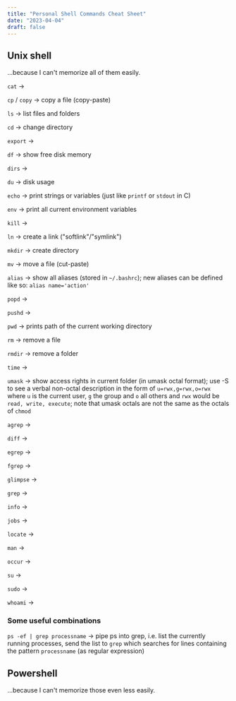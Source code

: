 ```yaml
---
title: "Personal Shell Commands Cheat Sheet"
date: "2023-04-04"
draft: false
---
```


## Unix shell

...because I can't memorize all of them easily.

`cat` -> 

`cp` / `copy` -> copy a file (copy-paste)

`ls` -> list files and folders

`cd` -> change directory

`export` -> 

`df` -> show free disk memory

`dirs` -> 

`du` -> disk usage

`echo` -> print strings or variables (just like `printf` or `stdout` in C)

`env` -> print all current environment variables

`kill` -> 

`ln` -> create a link ("softlink"/"symlink")

`mkdir` -> create directory

`mv` -> move a file (cut-paste)

`alias` -> show all aliases (stored in `~/.bashrc`); new aliases can be defined like so: `alias name='action'`

`popd` -> 

`pushd` -> 

`pwd` -> prints path of the current working directory

`rm` -> remove a file

`rmdir` -> remove a folder

`time` -> 

`umask` -> show access rights in current folder (in umask octal format); use -S to see a verbal non-octal description in the form of `u=rwx,g=rwx,o=rwx` where `u` is the current user, `g` the group and `o` all others and `rwx` would be `read, write, execute`; note that umask octals are not the same as the octals of `chmod`  


`agrep` -> 

`diff` -> 

`egrep` -> 

`fgrep` -> 

`glimpse` -> 

`grep` -> 

`info` -> 

`jobs` -> 

`locate` -> 

`man` -> 

`occur` -> 

`su` -> 

`sudo` -> 

`whoami` ->

### Some useful combinations

`ps -ef | grep processname` -> pipe ps into grep, i.e. list the currently running processes, send the list to `grep` which searches for lines containing the pattern `processname` (as regular expression)

## Powershell

...because I can't memorize those even less easily.

